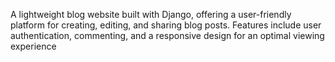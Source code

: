 A lightweight blog website built with Django, offering a user-friendly platform for creating, editing, and sharing blog posts. Features include user authentication, commenting, and a responsive design for an optimal viewing experience
